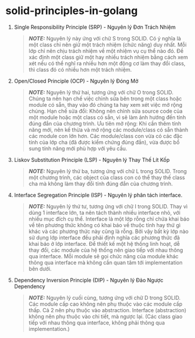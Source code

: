 # solid-principles-in-golang

1. Single Responsibility Principle (SRP) - Nguyên lý Đơn Trách Nhiệm
    > **_NOTE:_**  Nguyên lý này ứng với chữ S trong SOLID. Có ý nghĩa là một class chỉ nên giữ một trách nhiệm (chức năng) duy nhất. Mỗi lớp chỉ nên chịu trách nhiệm về một nhiệm vụ cụ thể nào đó. Đề xác định một class giữ một hay nhiều trách nhiệm bằng cách xem xét nếu có thể nghĩ ra nhiều hơn một động cơ làm thay đổi class, thì class đó có nhiều hơn một trách nhiệm.

2. Open/Closed Principle (OCP) -  Nguyên lý Đóng Mở
    > **_NOTE:_** Nguyên lý thứ hai, tương ứng với chữ O trong SOLID. Chúng ta nên hạn chế việc chỉnh sửa bên trong một class hoặc module có sẵn, thay vào đó chúng ta hay xem xét việc mở rộng chúng. Hạn chế sửa đổi: Không nên chỉnh sửa source code của một module hoặc một class có sẵn, vì sẽ làm ảnh hướng đến tính đúng đắn của chương trình. Ưu tiên mở rộng: Khi cần thêm tính năng mới, nên kế thừa và mở rộng các module/class có sẵn thành các module con lớn hơn. Các module/class con vừa có các đặc tính của lớp cha (đã được kiểm chứng đúng đắn), vừa được bổ sung tính năng mới phù hợp với yêu cầu.


3. Liskov Substitution Principle (LSP) - Nguyên lý Thay Thế Lít Kốp 
    > **_NOTE:_** Nguyên lý thứ ba, tương ứng với chữ L trong SOLID. Trong một chương trình, các object của class con có thể thay thế class cha mà không làm thay đổi tính đúng đắn của chương trình.

4. Interface Segregation Principle (ISP) - Nguyên lý phân tách interface.
    > **_NOTE:_**  Nguyên lý thứ tư, tương ứng với chữ I trong SOLID. Thay vì dùng 1 interface lớn, ta nên tách thành nhiều interface nhỏ, với nhiều mục đích cụ thể. Interface là một lớp rỗng chỉ chứa khai báo về tên phương thức không có khai báo về thuộc tính hay thứ gì khác và các phương thức này cũng là rỗng. Bởi vậy bất kỳ lớp nào sử dụng lớp interface đều phải định nghĩa các phương thức đã khai báo ở lớp interface. Để thiết kế một hệ thống linh hoạt, dễ thay đổi, các module của hệ thống nên giao tiếp với nhau thông qua interface. Mỗi module sẽ gọi chức năng của module khác thông qua interface mà không cần quan tâm tới implementation bên dưới.

5. Dependency Inversion Principle (DIP) - Nguyên lý Đảo Ngược Dependency
    > **_NOTE:_**  Nguyên lý cuối cùng, tương ứng với chữ D trong SOLID. Các module cấp cao không nên phụ thuộc vào các module cấp thấp. Cả 2 nên phụ thuộc vào abstraction. Interface (abstraction) không nên phụ thuộc vào chi tiết, mà ngược lại. (Các class giao tiếp với nhau thông qua interface, không phải thông qua implementation.)